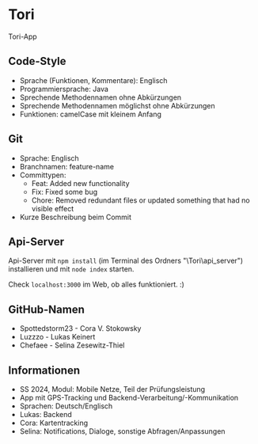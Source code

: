 # Tori
Tori-App

## Code-Style
- Sprache (Funktionen, Kommentare): Englisch
- Programmiersprache: Java
- Sprechende Methodennamen ohne Abkürzungen
- Sprechende Methodennamen möglichst ohne Abkürzungen
- Funktionen: camelCase mit kleinem Anfang

## Git
- Sprache: Englisch
- Branchnamen: feature-name
- Committypen:
  - Feat: Added new functionality
  - Fix: Fixed some bug
  - Chore: Removed redundant files or updated something that had no visible effect
- Kurze Beschreibung beim Commit

## Api-Server
Api-Server mit `npm install` (im Terminal des Ordners "\Tori\api_server") installieren
und mit `node index` starten.

Check `localhost:3000` im Web, ob alles funktioniert. :)

## GitHub-Namen
- Spottedstorm23 - Cora V. Stokowsky
- Luzzzo - Lukas Keinert
- Chefaee - Selina Zesewitz-Thiel

## Informationen
- SS 2024, Modul: Mobile Netze, Teil der Prüfungsleistung
- App mit GPS-Tracking und Backend-Verarbeitung/-Kommunikation
- Sprachen: Deutsch/Englisch
- Lukas: Backend
- Cora: Kartentracking
- Selina: Notifications, Dialoge, sonstige Abfragen/Anpassungen